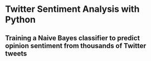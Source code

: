 # Twitter Sentiment Analysis with Python
## Training a Naive Bayes classifier to predict opinion sentiment from thousands of Twitter tweets

